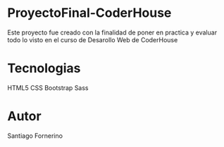 # ProyectoFinal-CoderHouse
Este proyecto fue creado con la finalidad de poner en practica y evaluar todo lo visto en el curso de Desarollo Web de CoderHouse 

# Tecnologias
HTML5 CSS  Bootstrap Sass 


# Autor
Santiago Fornerino
